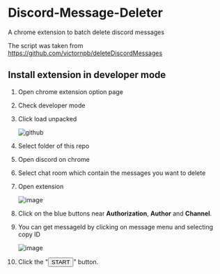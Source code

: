 # Discord-Message-Deleter
A chrome extension to batch delete discord messages

The script was taken from https://github.com/victornpb/deleteDiscordMessages


## Install extension in developer mode
1. Open chrome extension option page
1. Check developer mode
1. Click load unpacked
    
    ![github](https://user-images.githubusercontent.com/24287026/79330910-8723de80-7f44-11ea-81ad-800db50c6a73.png)
1. Select folder of this repo
1. Open discord on chrome
1. Select chat room which contain the messages you want to delete
1. Open extension
    
    ![image](https://user-images.githubusercontent.com/24287026/79331538-7e7fd800-7f45-11ea-9787-58e385a17cce.png)
1. Click on the blue buttons near **Authorization**, **Author** and **Channel**.
1. You can get messageId by clicking on message menu and selecting copy ID
    
    ![image](https://user-images.githubusercontent.com/24287026/79331883-154c9480-7f46-11ea-9bda-89f38f0b16e7.png)
1. Click the "<button>START</button>" button.
